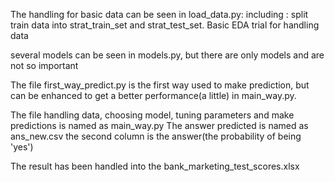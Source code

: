 The handling for basic data can be seen in load_data.py:
    including :
        split train data into strat_train_set and strat_test_set. 
        Basic EDA
        trial for handling data

several models can be seen in models.py, but there are only models and are not so important

The file first_way_predict.py is the first way used to make prediction, but can be enhanced to get a better performance(a little) in main_way.py. 

The file handling data, choosing model, tuning parameters and make predictions is named as main_way.py
The answer predicted is named as ans_new.csv the second column is the answer(the probability of being 'yes') 

The result has been handled into the bank_marketing_test_scores.xlsx


